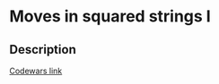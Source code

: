 # Moves in squared strings I
## Description
[Codewars link](https://www.codewars.com/kata/56dbe0e313c2f63be4000b25)
